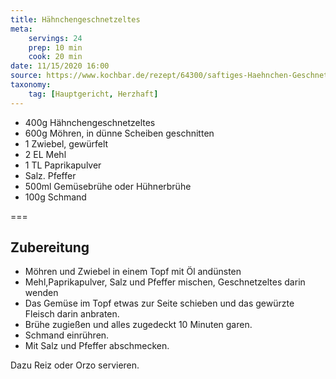 ```yaml
---
title: Hähnchengeschnetzeltes
meta:
    servings: 24
    prep: 10 min
    cook: 20 min
date: 11/15/2020 16:00
source: https://www.kochbar.de/rezept/64300/saftiges-Haehnchen-Geschnetzeltes.html
taxonomy:
    tag: [Hauptgericht, Herzhaft]
---
```

* 400g Hähnchengeschnetzeltes
* 600g Möhren, in dünne Scheiben geschnitten
* 1 Zwiebel, gewürfelt
* 2 EL Mehl
* 1 TL Paprikapulver
* Salz. Pfeffer
* 500ml Gemüsebrühe oder Hühnerbrühe
* 100g Schmand

===

## Zubereitung

* Möhren und Zwiebel in einem Topf mit Öl andünsten
* Mehl,Paprikapulver, Salz und Pfeffer mischen, Geschnetzeltes darin wenden
* Das Gemüse im Topf etwas zur Seite schieben und das gewürzte Fleisch darin anbraten.
* Brühe zugießen und alles zugedeckt 10 Minuten garen.
* Schmand einrühren.
* Mit Salz und Pfeffer abschmecken.

Dazu Reiz oder Orzo servieren.